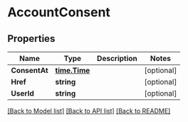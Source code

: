 # AccountConsent

## Properties

Name | Type | Description | Notes
------------ | ------------- | ------------- | -------------
**ConsentAt** | [**time.Time**](time.Time.md) |  | [optional] 
**Href** | **string** |  | [optional] 
**UserId** | **string** |  | [optional] 

[[Back to Model list]](../README.md#documentation-for-models) [[Back to API list]](../README.md#documentation-for-api-endpoints) [[Back to README]](../README.md)


